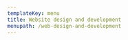 ```yaml
---
templateKey: menu
title: Website design and development
menupath: /web-design-and-development
---
```


